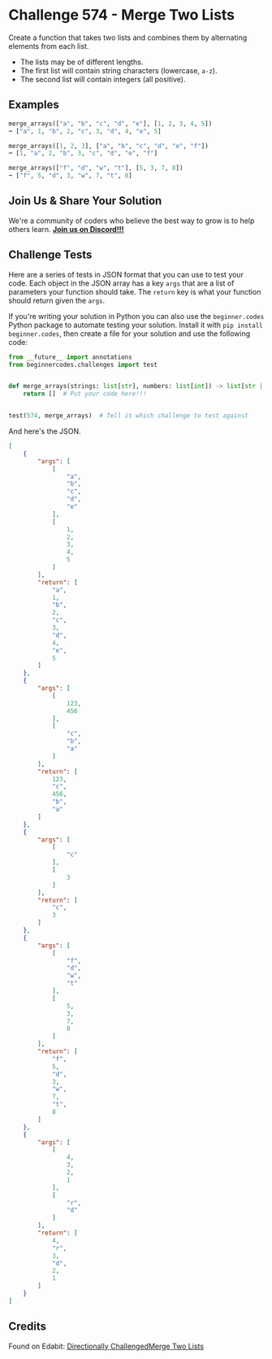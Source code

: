 # Challenge 574 - Merge Two Lists

Create a function that takes two lists and combines them by alternating elements from each list.

- The lists may be of different lengths.
- The first list will contain string characters (lowercase, `a-z`).
- The second list will contain integers (all positive).

## Examples
```python
merge_arrays(["a", "b", "c", "d", "e"], [1, 2, 3, 4, 5])
➞ ["a", 1, "b", 2, "c", 3, "d", 4, "e", 5]

merge_arrays([1, 2, 3], ["a", "b", "c", "d", "e", "f"])
➞ [1, "a", 2, "b", 3, "c", "d", "e", "f"]

merge_arrays(["f", "d", "w", "t"], [5, 3, 7, 8])
➞ ["f", 5, "d", 3, "w", 7, "t", 8]
```
## Join Us & Share Your Solution

We're a community of coders who believe the best way to grow is to help others learn. **[Join us on Discord!!!](https://discord.gg/sfHykntuGy)**

## Challenge Tests

Here are a series of tests in JSON format that you can use to test your code. Each object in the JSON array has a key `args` that are a list of parameters your function should take. The `return` key is what your function should return given the `args`. 

If you're writing your solution in Python you can also use the `beginner.codes` Python package to automate testing your solution. Install it with `pip install beginner.codes`, then create a file for your solution and use the following code:
```python
from __future__ import annotations
from beginnercodes.challenges import test


def merge_arrays(strings: list[str], numbers: list[int]) -> list[str | int]:
    return []  # Put your code here!!!


test(574, merge_arrays)  # Tell it which challenge to test against
```
And here's the JSON.
```json
[
    {
        "args": [
            [
                "a",
                "b",
                "c",
                "d",
                "e"
            ],
            [
                1,
                2,
                3,
                4,
                5
            ]
        ],
        "return": [
            "a",
            1,
            "b",
            2,
            "c",
            3,
            "d",
            4,
            "e",
            5
        ]
    },
    {
        "args": [
            [
                123,
                456
            ],
            [
                "c",
                "b",
                "a"
            ]
        ],
        "return": [
            123,
            "c",
            456,
            "b",
            "a"
        ]
    },
    {
        "args": [
            [
                "c"
            ],
            [
                3
            ]
        ],
        "return": [
            "c",
            3
        ]
    },
    {
        "args": [
            [
                "f",
                "d",
                "w",
                "t"
            ],
            [
                5,
                3,
                7,
                8
            ]
        ],
        "return": [
            "f",
            5,
            "d",
            3,
            "w",
            7,
            "t",
            8
        ]
    },
    {
        "args": [
            [
                4,
                3,
                2,
                1
            ],
            [
                "r",
                "d"
            ]
        ],
        "return": [
            4,
            "r",
            3,
            "d",
            2,
            1
        ]
    }
]
```
## Credits

Found on Edabit: [Directionally ChallengedMerge Two Lists](https://edabit.com/challenge/q7BdzRw4j7zFfFb4R)
